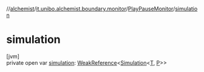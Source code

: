 //[alchemist](../../../index.md)/[it.unibo.alchemist.boundary.monitor](../index.md)/[PlayPauseMonitor](index.md)/[simulation](simulation.md)

# simulation

[jvm]\
private open var [simulation](simulation.md): [WeakReference](https://docs.oracle.com/javase/8/docs/api/java/lang/ref/WeakReference.html)<[Simulation](../../it.unibo.alchemist.core.interfaces/-simulation/index.md)<[T](../-f-x-step-monitor/index.md), [P](../../it.unibo.alchemist.boundary.gui.effects.json/-effect-group-adapter/index.md)>>
